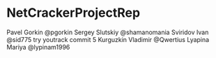 # NetCrackerProjectRep

Pavel Gorkin @pgorkin
Sergey Slutskiy @shamanomania
Sviridov Ivan @sid775
try youtrack commit 5
Kurguzkin Vladimir @Qwertius
Lyapina Mariya @lypinam1996